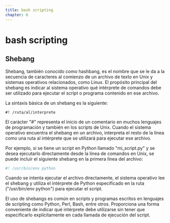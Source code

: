 ```yaml
---
title: bash scripting
chapter: 6
---
```


# bash scripting

## Shebang

Shebang, también conocido como hashbang, es el nombre que se le da a la secuencia de caracteres al comienzo de un archivo de texto en Unix y sistemas operativos relacionados, como Linux. El propósito principal del shebang es indicar al sistema operativo qué intérprete de comandos debe ser utilizado para ejecutar el script o programa contenido en ese archivo.

La sintaxis básica de un shebang es la siguiente:

```shell
#! /ruta/al/interprete
```

El carácter "#" representa el inicio de un comentario en muchos lenguajes de programación y también en los scripts de Unix. Cuando el sistema operativo encuentra el shebang en un archivo, interpreta el resto de la línea como una ruta al intérprete que se utilizará para ejecutar ese archivo.

Por ejemplo, si se tiene un script en Python llamado "mi_script.py" y se desea ejecutarlo directamente desde la línea de comandos en Unix, se puede incluir el siguiente shebang en la primera línea del archivo:

```python
#! /usr/bin/env python
```

Cuando se intenta ejecutar el archivo directamente, el sistema operativo lee el shebang y utiliza el intérprete de Python especificado en la ruta ("/usr/bin/env python") para ejecutar el script.

El uso de shebangs es común en scripts y programas escritos en lenguajes de scripting como Python, Perl, Bash, entre otros. Proporciona una forma conveniente de indicar qué intérprete debe utilizarse sin tener que especificarlo explícitamente en cada llamada de ejecución del script.